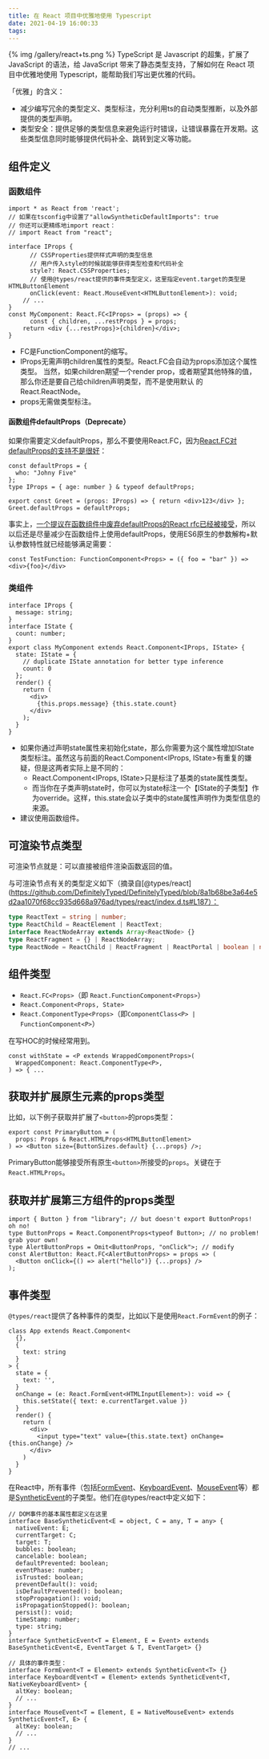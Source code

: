 ```yaml
---
title: 在 React 项目中优雅地使用 Typescript
date: 2021-04-19 16:00:33
tags:
---
```

{% img /gallery/react+ts.png %}
TypeScript 是 Javascript 的超集，扩展了 JavaScript 的语法，给 JavaScript 带来了静态类型支持，了解如何在 React 项目中优雅地使用 Typescript，能帮助我们写出更优雅的代码。

<!-- more -->

「优雅」的含义：

 - 减少编写冗余的类型定义、类型标注，充分利用ts的自动类型推断，以及外部提供的类型声明。
 - 类型安全：提供足够的类型信息来避免运行时错误，让错误暴露在开发期。这些类型信息同时能够提供代码补全、跳转到定义等功能。

## 组件定义

### 函数组件

```tsx
import * as React from 'react';
// 如果在tsconfig中设置了"allowSyntheticDefaultImports": true
// 你还可以更精练地import react：
// import React from "react";

interface IProps {
      // CSSProperties提供样式声明的类型信息
      // 用户传入style的时候就能够获得类型检查和代码补全
      style?: React.CSSProperties;
      // 使用@types/react提供的事件类型定义，这里指定event.target的类型是HTMLButtonElement
      onClick(event: React.MouseEvent<HTMLButtonElement>): void;
    // ...
}
const MyComponent: React.FC<IProps> = (props) => {
      const { children, ...restProps } = props;
    return <div {...restProps}>{children}</div>;
}
```

- FC是FunctionComponent的缩写。
- IProps无需声明children属性的类型。React.FC会自动为props添加这个属性类型。
  当然，如果children期望一个render prop，或者期望其他特殊的值，那么你还是要自己给children声明类型，而不是使用默认 
  的React.ReactNode。
- props无需做类型标注。

#### 函数组件defaultProps（Deprecate）

如果你需要定义defaultProps，那么不要使用React.FC，因为[React.FC对defaultProps的支持不是很好](https://github.com/typescript-cheatsheets/react#typing-defaultprops)：

```tsx
const defaultProps = {
  who: "Johny Five"
};
type IProps = { age: number } & typeof defaultProps;

export const Greet = (props: IProps) => { return <div>123</div> };
Greet.defaultProps = defaultProps;
```

事实上，[一个提议在函数组件中废弃defaultProps的React rfc已经被接受](https://github.com/reactjs/rfcs/blob/createlement-rfc/text/0000-create-element-changes.md#deprecate-defaultprops-on-function-components)，所以以后还是尽量减少在函数组件上使用defaultProps，使用ES6原生的参数解构+默认参数特性就已经能够满足需要：

```tsx
const TestFunction: FunctionComponent<Props> = ({ foo = "bar" }) => <div>{foo}</div>
```

### 类组件

```tsx
interface IProps {
  message: string;
}
interface IState {
  count: number;
}
export class MyComponent extends React.Component<IProps, IState> {
  state: IState = {
    // duplicate IState annotation for better type inference
    count: 0
  };
  render() {
    return (
      <div>
        {this.props.message} {this.state.count}
      </div>
    );
  }
}
```

- 如果你通过声明state属性来初始化state，那么你需要为这个属性增加IState类型标注。虽然这与前面的React.Component<IProps, IState>有重复的嫌疑，但是这两者实际上是不同的：
    - React.Component<IProps, IState>只是标注了基类的state属性类型。
    - 而当你在子类声明state时，你可以为state标注一个【IState的子类型】作为override。这样，this.state会以子类中的state属性声明作为类型信息的来源。
- 建议使用函数组件。


## 可渲染节点类型

可渲染节点就是：可以直接被组件渲染函数返回的值。

与可渲染节点有关的类型定义如下（摘录自[@types/react](https://github.com/DefinitelyTyped/DefinitelyTyped/blob/8a1b68be3a64e5d2aa1070f68cc935d668a976ad/types/react/index.d.ts#L187）：

```ts
type ReactText = string | number;
type ReactChild = ReactElement | ReactText;
interface ReactNodeArray extends Array<ReactNode> {}
type ReactFragment = {} | ReactNodeArray;
type ReactNode = ReactChild | ReactFragment | ReactPortal | boolean | null | undefined;
```

## 组件类型

- `React.FC<Props>`（即 `React.FunctionComponent<Props>`）
- `React.Component<Props, State>`
- `React.ComponentType<Props>`（即`ComponentClass<P> | FunctionComponent<P>`）

在写HOC的时候经常用到。

```tsx
const withState = <P extends WrappedComponentProps>(
  WrappedComponent: React.ComponentType<P>,
) => { ...
```

## 获取并扩展原生元素的props类型

比如，以下例子获取并扩展了`<button>`的props类型：

```tsx
export const PrimaryButton = (
  props: Props & React.HTMLProps<HTMLButtonElement>
) => <Button size={ButtonSizes.default} {...props} />;
```

PrimaryButton能够接受所有原生`<button>`所接受的`props`。关键在于`React.HTMLProps`。

## 获取并扩展第三方组件的props类型

```tsx
import { Button } from "library"; // but doesn't export ButtonProps! oh no!
type ButtonProps = React.ComponentProps<typeof Button>; // no problem! grab your own!
type AlertButtonProps = Omit<ButtonProps, "onClick">; // modify
const AlertButton: React.FC<AlertButtonProps> = props => (
  <Button onClick={() => alert("hello")} {...props} />
);
```

## 事件类型

`@types/react`提供了各种事件的类型，比如以下是使用`React.FormEvent`的例子：

```tsx
class App extends React.Component<
  {},
  {
    text: string
  }
> {
  state = {
    text: '',
  }
  onChange = (e: React.FormEvent<HTMLInputElement>): void => {
    this.setState({ text: e.currentTarget.value })
  }
  render() {
    return (
      <div>
        <input type="text" value={this.state.text} onChange={this.onChange} />
      </div>
    )
  }
}
```

在React中，所有事件（包括[FormEvent](https://reactjs.org/docs/events.html#form-events)、[KeyboardEvent](https://reactjs.org/docs/events.html#keyboard-events)、[MouseEvent](https://reactjs.org/docs/events.html#mouse-events)等）都是[SyntheticEvent](https://reactjs.org/docs/events.html)的子类型。他们在@types/react中定义如下：

```tsx
// DOM事件的基本属性都定义在这里
interface BaseSyntheticEvent<E = object, C = any, T = any> {
  nativeEvent: E;
  currentTarget: C;
  target: T;
  bubbles: boolean;
  cancelable: boolean;
  defaultPrevented: boolean;
  eventPhase: number;
  isTrusted: boolean;
  preventDefault(): void;
  isDefaultPrevented(): boolean;
  stopPropagation(): void;
  isPropagationStopped(): boolean;
  persist(): void;
  timeStamp: number;
  type: string;
}
interface SyntheticEvent<T = Element, E = Event> extends BaseSyntheticEvent<E, EventTarget & T, EventTarget> {}

// 具体的事件类型：
interface FormEvent<T = Element> extends SyntheticEvent<T> {}
interface KeyboardEvent<T = Element> extends SyntheticEvent<T, NativeKeyboardEvent> {
  altKey: boolean;
  // ...
}
interface MouseEvent<T = Element, E = NativeMouseEvent> extends SyntheticEvent<T, E> {
  altKey: boolean;
  // ...
}
// ...
```




